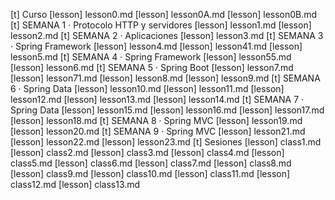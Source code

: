 [t] Curso
[lesson] lesson0.md
[lesson] lesson0A.md
[lesson] lesson0B.md
[t] SEMANA 1 · Protocolo HTTP y servidores
[lesson] lesson1.md
[lesson] lesson2.md
[t] SEMANA 2 · Aplicaciones
[lesson] lesson3.md
[t] SEMANA 3 · Spring Framework
[lesson] lesson4.md
[lesson] lesson41.md
[lesson] lesson5.md
[t] SEMANA 4 · Spring Framework
[lesson] lesson55.md
[lesson] lesson6.md
[t] SEMANA 5 · Spring Boot
[lesson] lesson7.md
[lesson] lesson71.md
[lesson] lesson8.md
[lesson] lesson9.md
[t] SEMANA 6 · Spring Data
[lesson] lesson10.md
[lesson] lesson11.md
[lesson] lesson12.md
[lesson] lesson13.md
[lesson] lesson14.md
[t] SEMANA 7 · Spring Data
[lesson] lesson15.md
[lesson] lesson16.md
[lesson] lesson17.md
[lesson] lesson18.md
[t] SEMANA 8 · Spring MVC
[lesson] lesson19.md
[lesson] lesson20.md
[t] SEMANA 9 · Spring MVC
[lesson] lesson21.md
[lesson] lesson22.md
[lesson] lesson23.md
[t] Sesiones
[lesson] class1.md
[lesson] class2.md
[lesson] class3.md
[lesson] class4.md
[lesson] class5.md
[lesson] class6.md
[lesson] class7.md
[lesson] class8.md
[lesson] class9.md
[lesson] class10.md
[lesson] class11.md
[lesson] class12.md
[lesson] class13.md